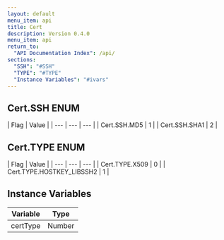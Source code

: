 ```yaml
---
layout: default
menu_item: api
title: Cert
description: Version 0.4.0
menu_item: api
return_to:
  "API Documentation Index": /api/
sections:
  "SSH": "#SSH"
  "TYPE": "#TYPE"
  "Instance Variables": "#ivars"
---
```


## <a name="SSH"></a><span>Cert.</span>SSH <span class="tags"><span class="enum">ENUM</span></span>

| Flag | Value |
| --- | --- | --- |
| <span>Cert.SSH.</span>MD5 | 1 |
| <span>Cert.SSH.</span>SHA1 | 2 |

## <a name="TYPE"></a><span>Cert.</span>TYPE <span class="tags"><span class="enum">ENUM</span></span>

| Flag | Value |
| --- | --- | --- |
| <span>Cert.TYPE.</span>X509 | 0 |
| <span>Cert.TYPE.</span>HOSTKEY_LIBSSH2 | 1 |

## <a name="ivars"></a>Instance Variables

| Variable | Type |
| --- | --- |
| <a name="certType"></a>certType | Number |

